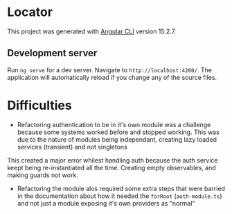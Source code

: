 # Locator

This project was generated with [Angular CLI](https://github.com/angular/angular-cli) version 15.2.7.

## Development server

Run `ng serve` for a dev server. Navigate to `http://localhost:4200/`. The application will automatically reload if you change any of the source files.

# Difficulties

- Refactoring authentication to be in it's own module was a challenge because some systems worked before and stopped working. 
This was due to the nature of modules being independant, creating lazy loaded services (transient) and not singletons

This created a major error whilest handling auth because the auth service keept being re-instantiated all the time. Creating empty observables, and making guards not work.

- Refactoring the module alos required some extra steps that were barried in the documentation about how it needed the `forRoot` (`auth-module.ts`) and not just a module exposing it's own providers as "normal"
